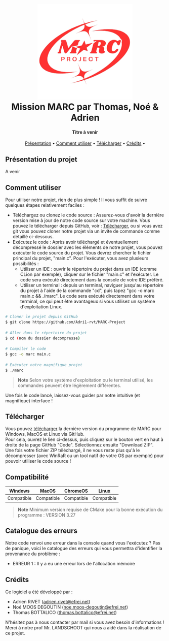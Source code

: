 <!-- Bonjour, nous avons choisi de rédiger notre fichier README en format Markdown (pour faire pro !). Par consèquent, il sera plus simple et surtout plus agréable à visualiser depuis GitHub ou depuis votre IDE préféré (CLion par exemple). Merci et bonne consultation ! -->
<!-- Voici un lien vers notre dépôt GitHub : https://github.com/Adri1-rvt/Mission-MARC -->

<h1 align="center">
  <br>
  <a href="http://www.amitmerchant.com/electron-markdownify"><img src="logo.png" alt="Markdownify" width="300"></a>
  <br>
  Mission MARC par Thomas, Noé & Adrien
  <br>
</h1>

<h4 align="center">Titre à venir</h4>

<p align="center">
  <a href="#Présentation-du-projet">Présentation</a> •
  <a href="#Comment-utiliser">Comment utiliser</a> •
  <a href="#Télécharger">Télécharger</a> •
  <a href="#crédits">Crédits</a> •
</p>

## Présentation du projet

A venir

## Comment utiliser

Pour utiliser notre projet, rien de plus simple ! Il vous suffit de suivre quelques étapes relativement faciles :
- Téléchargez ou clonez le code source : Assurez-vous d'avoir la dernière version mise à jour de notre code source sur votre machine. Vous pouvez le télécharger depuis GitHub, voir : <a href="#télécharger">Télécharger</a>, ou si vous avez git vous pouvez cloner notre projet via un invite de commande comme détaillé ci-dessous.
- Exécutez le code : Après avoir téléchargé et éventuellement décompressé le dossier avec les éléments de notre projet, vous pouvez exécuter le code source du projet. Vous devrez chercher le fichier principal du projet, "main.c". Pour l'exécuter, vous avez plusieurs possibilités :
    - Utiliser un IDE : ouvrir le répertoire du projet dans un IDE (comme CLion par exemple), cliquer sur le fichier "main.c" et l'exécuter. Le code sera exécuté directement dans la console de votre IDE préféré.
    - Utiliser un terminal : depuis un terminal, naviguer jusqu'au répertoire du projet à l'aide de la commande "cd", puis tapez "gcc -o marc main.c && ./marc". Le code sera exécuté directement dans votre terminal, ce qui peut être avantageux si vous utilisez un système d'exploitation Linux.


```bash
# Cloner le projet depuis GitHub
$ git clone https://github.com/Adri1-rvt/MARC-Project

# Aller dans le répertoire du projet
$ cd (nom du dossier decompresse)

# Compiler le code
$ gcc -o marc main.c

# Exécuter notre magnifique projet
$ ./marc
```

> **Note**
> Selon votre système d'exploitation ou le terminal utilisé, les commandes peuvent être légèrement différentes.

Une fois le code lancé, laissez-vous guider par notre intuitive (et magnifique) interface !

## Télécharger

Vous pouvez [télécharger](https://github.com/Adri1-rvt/Mission-MARC) la dernière version du programme de MARC pour Windows, MacOS et Linux via GitHub.
<br>Pour cela, ouvrez le lien ci-dessus, puis cliquez sur le bouton vert en haut à droite de la page GitHub "Code".
Sélectionnez ensuite "Download ZIP".
<br>Une fois votre fichier ZIP téléchargé, il ne vous reste plus qu'à le décompresser (avec WinRaR ou un tool natif de votre OS par exemple) pour pouvoir utiliser le code source !

## Compatibilité
| Windows | MacOS | ChromeOS |   Linux    | 
|:-------:|:-----:|:--------:|:----------:| 
|   Compatible   |  Compatible  |   Compatible    | Compatible |
> **Note**
> Minimum version requise de CMake pour la bonne exécution du programme : VERSION 3.27

## Catalogue des erreurs

Notre code renvoi une erreur dans la console quand vous l'exécutez ? Pas de panique, voici le catalogue des erreurs qui vous permettra d'identifier la provenance du problème :
- ERREUR 1 : Il y a eu une erreur lors de l'allocation mémoire


## Crédits

Ce logiciel a été développé par :

- Adrien RIVET (adrien.rivet@efrei.net)
- Noé MOOS DEGOUTIN (noe.moos-degoutin@efrei.net)
- Thomas BOTTALICO (thomas.bottalico@efrei.net)

N'hésitez pas à nous contacter par mail si vous avez besoin d'informations !
Merci à notre prof Mr. LANDSCHOOT qui nous a aidé dans la réalisation de ce projet.